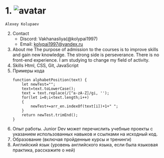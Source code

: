 # 1. ![avatar](https://www.karusel-tv.ru/f/uploads/monthly_05_2015/post-133886-0-32456700-1431958548.jpeg)
    Alexey Kolupaev
2. Contact
    * Discord: Vakhanasliya(@kolypai1997)
    * Email: kolypai1997@yandex.ru
3. About me 
    The purpose of admission to the courses is to improve skills and gain new knowledge. The strong side is perseverance. There is no front-end experience. I am studying to change my field of activity.
4. Skills
    Html, CSS, Git, JavaScript
5. Примеры кода
    ```
    function alphabetPosition(text) {
        let newTest="";
        text=text.toLowerCase();
        text = text.replace(/[^a-zA-Z]/gi, '');
        for(let i=0;i<text.length;i++)
        {
            newTest+=arr_en.indexOf(text[i])+1+" ";
        }
        return newTest.trimEnd();
    }
    ```
6. Опыт работы. Junior Dev может перечислить учебные проекты с указанием использованных навыков и ссылками на исходный код.
7. Образование (включая пройденные курсы и тренинги)
8. Английский язык (уровень английского языка, если была языковая практика, расскажите о ней)